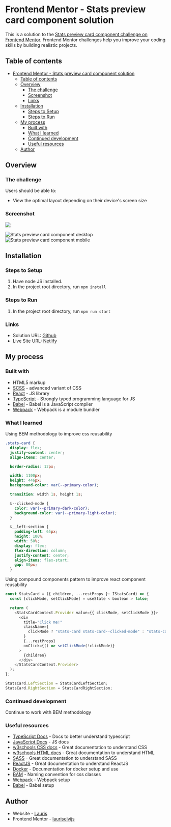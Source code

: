 # Frontend Mentor - Stats preview card component solution

This is a solution to the [Stats preview card component challenge on Frontend Mentor](https://www.frontendmentor.io/challenges/stats-preview-card-component-8JqbgoU62). Frontend Mentor challenges help you improve your coding skills by building realistic projects.

## Table of contents

- [Frontend Mentor - Stats preview card component solution](#frontend-mentor---stats-preview-card-component-solution)
  - [Table of contents](#table-of-contents)
  - [Overview](#overview)
    - [The challenge](#the-challenge)
    - [Screenshot](#screenshot)
    - [Links](#links)
  - [Installation](#installation)
    - [Steps to Setup](#steps-to-setup)
    - [Steps to Run](#steps-to-run)
  - [My process](#my-process)
    - [Built with](#built-with)
    - [What I learned](#what-i-learned)
    - [Continued development](#continued-development)
    - [Useful resources](#useful-resources)
  - [Author](#author)

## Overview

### The challenge

Users should be able to:

- View the optimal layout depending on their device's screen size

### Screenshot

![](./screenshot.jpg)

![Stats preview card component desktop](https://user-images.githubusercontent.com/85683069/176662913-fedd34e3-575a-4219-a959-5f5b5549a5d4.png)
![Stats preview card component mobile](https://user-images.githubusercontent.com/85683069/176662919-80b5b0e3-46b3-47a0-bda0-7b4331edba0d.png)

## Installation

### Steps to Setup

1. Have node JS installed.
2. In the project root directory, run <code>npm install</code>

### Steps to Run

1. In the project root directory, run <code>npm run start</code>

### Links

- Solution URL: [Github](https://github.com/lauriselvijs/stats-preview-card-component)
- Live Site URL: [Netlify](https://9b604f-stats-preview-card-component.netlify.app/)

## My process

### Built with

- HTML5 markup
- [SCSS](https://sass-lang.com/) - advanced variant of CSS
- [React](https://reactjs.org/) - JS library
- [TypeScript](https://www.typescriptlang.org/) - Strongly typed programming language for JS
- [Babel](https://babeljs.io/) - Babel is a JavaScript compiler
- [Webpack](https://webpack.js.org/) - Webpack is a module bundler

### What I learned

Using BEM methodology to improve css reusability

```scss
.stats-card {
  display: flex;
  justify-content: center;
  align-items: center;

  border-radius: 12px;

  width: 1100px;
  height: 446px;
  background-color: var(--primary-color);

  transition: width 1s, height 1s;

  &--clicked-mode {
    color: var(--primary-dark-color);
    background-color: var(--primary-light-color);
  }

  &__left-section {
    padding-left: 65px;
    height: 100%;
    width: 50%;
    display: flex;
    flex-direction: column;
    justify-content: center;
    align-items: flex-start;
    gap: 80px;
  }
```

Using compound components pattern to improve react component reusability

```js
const StatsCard = ({ children, ...restProps }: IStatsCard) => {
  const [clickMode, setClickMode] = useState < boolean > false;

  return (
    <StatsCardContext.Provider value={{ clickMode, setClickMode }}>
      <div
        title="Click me!"
        className={
          clickMode ? "stats-card stats-card--clicked-mode" : "stats-card"
        }
        {...restProps}
        onClick={() => setClickMode(!clickMode)}
      >
        {children}
      </div>
    </StatsCardContext.Provider>
  );
};

StatsCard.LeftSection = StatsCardLeftSection;
StatsCard.RightSection = StatsCardRightSection;
```

### Continued development

Continue to work with BEM methodology

### Useful resources

- [TypeScript Docs](https://www.typescriptlang.org/docs/) - Docs to better understand typescript
- [JavaScript Docs](https://developer.mozilla.org/en-US/docs/Web/JavaScript) - JS docs
- [w3schools CSS docs](https://www.w3schools.com/css/default.asp) - Great documentation to understand CSS
- [w3schools HTML docs](https://www.w3schools.com/html/default.asp) - Great documentation to understand HTML
- [SASS](https://sass-lang.com/documentation/) - Great documentation to understand SASS
- [ReactJS](https://reactjs.org/docs/getting-started.html) - Great documentation to understand ReactJS
- [Docker](https://docs.docker.com/) - Documentation for docker setup and use
- [BAM](http://getbem.com/) - Naming convention for css classes
- [Webpack](https://webpack.js.org/concepts/) - Webpack setup
- [Babel](https://babeljs.io/setup) - Babel setup

## Author

- Website - [Lauris](https://b2cf56-portfolio-react.netlify.app/projects)
- Frontend Mentor - [lauriselvijs](https://www.frontendmentor.io/profile/lauriselvijs)
